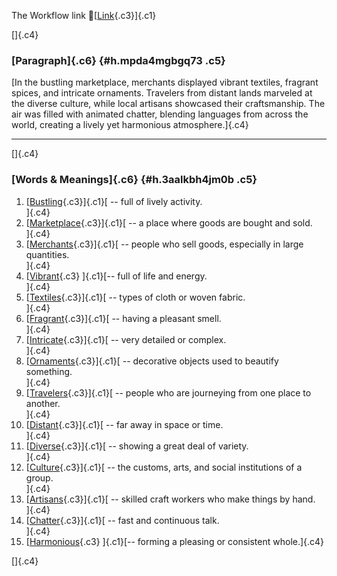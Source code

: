 The Workflow link
👏[[Link](https://www.google.com/url?q=http://www.google.com&sa=D&source=editors&ust=1758642340408670&usg=AOvVaw2JPT5LXUSe7BLcOpPM3sjq){.c3}]{.c1}

[]{.c4}

### [Paragraph]{.c6} {#h.mpda4mgbgq73 .c5}

[In the bustling marketplace, merchants displayed vibrant textiles,
fragrant spices, and intricate ornaments. Travelers from distant lands
marveled at the diverse culture, while local artisans showcased their
craftsmanship. The air was filled with animated chatter, blending
languages from across the world, creating a lively yet harmonious
atmosphere.]{.c4}

------------------------------------------------------------------------

[]{.c4}

### [Words & Meanings]{.c6} {#h.3aalkbh4jm0b .c5}

1.  [[Bustling](https://www.google.com/url?q=http://www.google.com&sa=D&source=editors&ust=1758642340409356&usg=AOvVaw3LEC7OgdDX6bJEY2RTiWAX){.c3}]{.c1}[ --
    full of lively activity.\
    ]{.c4}
2.  [[Marketplace](https://www.google.com/url?q=http://www.google.com&sa=D&source=editors&ust=1758642340409520&usg=AOvVaw24z1Y31JAUlqFiAphKAGDI){.c3}]{.c1}[ --
    a place where goods are bought and sold.\
    ]{.c4}
3.  [[Merchants](https://www.google.com/url?q=http://www.google.com&sa=D&source=editors&ust=1758642340409718&usg=AOvVaw2hXhIiHC32J1e3rAHJa5c6){.c3}]{.c1}[ --
    people who sell goods, especially in large quantities.\
    ]{.c4}
4.  [[Vibrant](https://www.google.com/url?q=http://www.google.com&sa=D&source=editors&ust=1758642340409924&usg=AOvVaw1eXeGG5p_fpMtYl_02gusN){.c3}
    ]{.c1}[-- full of life and energy.\
    ]{.c4}
5.  [[Textiles](https://www.google.com/url?q=http://www.google.com&sa=D&source=editors&ust=1758642340410079&usg=AOvVaw2cj5hnKnBeNFfjv1QKTX2b){.c3}]{.c1}[ --
    types of cloth or woven fabric.\
    ]{.c4}
6.  [[Fragrant](https://www.google.com/url?q=http://www.google.com&sa=D&source=editors&ust=1758642340410246&usg=AOvVaw3DOQy1Nd_eI7qxo0hKXPJy){.c3}]{.c1}[ --
    having a pleasant smell.\
    ]{.c4}
7.  [[Intricate](https://www.google.com/url?q=http://www.google.com&sa=D&source=editors&ust=1758642340410418&usg=AOvVaw3kxmSUYB7-GQLviA_LZa6y){.c3}]{.c1}[ --
    very detailed or complex.\
    ]{.c4}
8.  [[Ornaments](https://www.google.com/url?q=http://www.google.com&sa=D&source=editors&ust=1758642340410542&usg=AOvVaw2qLzQ8UHu2YcL6z4aEXbiS){.c3}]{.c1}[ --
    decorative objects used to beautify something.\
    ]{.c4}
9.  [[Travelers](https://www.google.com/url?q=http://www.google.com&sa=D&source=editors&ust=1758642340410673&usg=AOvVaw1Yns8JG2p76Fue5EkPQtV-){.c3}]{.c1}[ --
    people who are journeying from one place to another.\
    ]{.c4}
10. [[Distant](https://www.google.com/url?q=http://www.google.com&sa=D&source=editors&ust=1758642340410809&usg=AOvVaw2b6ap9UKlomKl1HDZwkX93){.c3}]{.c1}[ --
    far away in space or time.\
    ]{.c4}
11. [[Diverse](https://www.google.com/url?q=http://www.google.com&sa=D&source=editors&ust=1758642340410943&usg=AOvVaw0PB_fe7rOHIoquyFMEra9j){.c3}]{.c1}[ --
    showing a great deal of variety.\
    ]{.c4}
12. [[Culture](https://www.google.com/url?q=http://www.google.com&sa=D&source=editors&ust=1758642340411075&usg=AOvVaw1HwLDy12MNlgbfSii5t797){.c3}]{.c1}[ --
    the customs, arts, and social institutions of a group.\
    ]{.c4}
13. [[Artisans](https://www.google.com/url?q=http://www.google.com&sa=D&source=editors&ust=1758642340411222&usg=AOvVaw1Ev-ceaisMNl2JJHzZ7W8m){.c3}]{.c1}[ --
    skilled craft workers who make things by hand.\
    ]{.c4}
14. [[Chatter](https://www.google.com/url?q=http://www.google.com&sa=D&source=editors&ust=1758642340411360&usg=AOvVaw1aAbQFW8Q7M5_5G3ZNmieY){.c3}]{.c1}[ --
    fast and continuous talk.\
    ]{.c4}
15. [[Harmonious](https://www.google.com/url?q=http://www.google.com&sa=D&source=editors&ust=1758642340411477&usg=AOvVaw3-AMeW6xR3Eub0cxqjiA8m){.c3}
    ]{.c1}[-- forming a pleasing or consistent whole.]{.c4}

[]{.c4}

